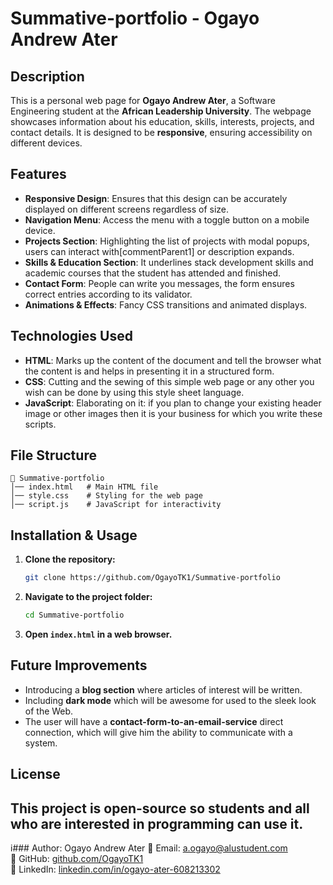 # Summative-portfolio - Ogayo Andrew Ater
## Description
This is a personal web page for **Ogayo Andrew Ater**, a Software Engineering student at the **African Leadership University**. The webpage showcases information about his education, skills, interests, projects, and contact details. It is designed to be **responsive**, ensuring accessibility on different devices.
## Features
- **Responsive Design**: Ensures that this design can be accurately displayed on different screens regardless of size.
- **Navigation Menu**: Access the menu with a toggle button on a mobile device.
- **Projects Section**: Highlighting the list of projects with modal popups, users can interact with[commentParent1] or description expands.
- **Skills & Education Section**: It underlines stack development skills and academic courses that the student has attended and finished.
- **Contact Form**: People can write you messages, the form ensures correct entries according to its validator.
- **Animations & Effects**: Fancy CSS transitions and animated displays.
## Technologies Used
- **HTML**: Marks up the content of the document and tell the browser what the content is and helps in presenting it in a structured form.
- **CSS**: Cutting and the sewing of this simple web page or any other you wish can be done by using this style sheet language.
- **JavaScript**: Elaborating on it: if you plan to change your existing header image or other images then it is your business for which you write these scripts.
## File Structure
```
📂 Summative-portfolio
│── index.html   # Main HTML file
│── style.css    # Styling for the web page
│── script.js    # JavaScript for interactivity
```
## Installation & Usage
1. **Clone the repository:**
   ```sh
   git clone https://github.com/OgayoTK1/Summative-portfolio
   ```
2. **Navigate to the project folder:**
   ```sh
   cd Summative-portfolio
   ```
3. **Open `index.html` in a web browser.**
## Future Improvements
- Introducing a **blog section** where articles of interest will be written.
- Including **dark mode** which will be awesome for used to the sleek look of the Web.
- The user will have a **contact-form-to-an-email-service** direct connection, which will give him the ability to communicate with a system.
## License
This project is open-source so students and all who are interested in programming can use it.
---
i### Author: Ogayo Andrew Ater
📧 Email: [a.ogayo@alustudent.com](mailto:a.ogayo@alustudent.com)  
🔗 GitHub: [github.com/OgayoTK1](https://github.com/OgayoTK1)  
🔗 LinkedIn: [linkedin.com/in/ogayo-ater-608213302](https://linkedin.com/in/aterogayo)

